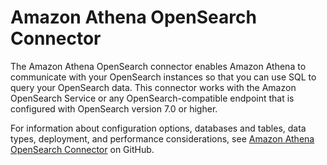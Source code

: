 # Amazon Athena OpenSearch Connector<a name="athena-prebuilt-data-connectors-elasticsearch"></a>

The Amazon Athena OpenSearch connector enables Amazon Athena to communicate with your OpenSearch instances so that you can use SQL to query your OpenSearch data\. This connector works with the Amazon OpenSearch Service or any OpenSearch\-compatible endpoint that is configured with OpenSearch version 7\.0 or higher\.

For information about configuration options, databases and tables, data types, deployment, and performance considerations, see [Amazon Athena OpenSearch Connector](https://github.com/awslabs/aws-athena-query-federation/tree/master/athena-elasticsearch) on GitHub\.